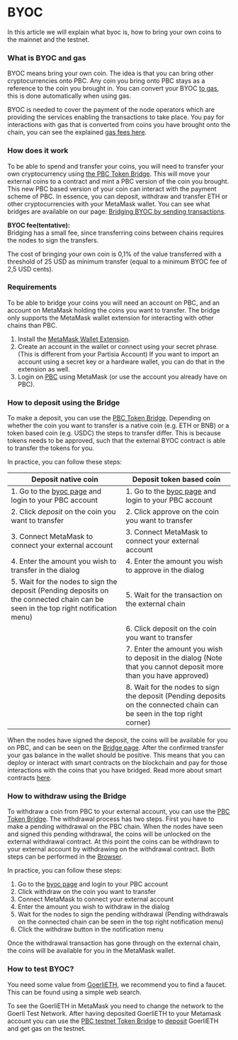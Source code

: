# BYOC

In this article we will explain what byoc is, how to bring your own coins to the mainnet and the testnet.

### What is BYOC and gas

BYOC means bring your own coin. The idea is that you can bring other cryptocurrencies onto PBC.
Any coin you bring onto PBC stays as a reference to the coin you brought in.
You can convert your BYOC [to gas](../smart-contracts/gas/transaction-gas-prices.md), this is done automatically when
using gas.

BYOC is needed to cover the payment of the node operators which are providing the services enabling the transactions to
take place.
You pay for interactions with gas that is converted from coins you have brought onto the chain, you can see the
explained [gas fees here](../smart-contracts/gas/transaction-gas-prices.md).

### How does it work

To be able to spend and transfer your coins, you will need to transfer your own cryptocurrency
using [the PBC Token Bridge](https://browser.partisiablockchain.com/account?tab=byoc).
This will move your external coins to a contract and mint a PBC version of the coin you brought.
This new PBC based version of your coin can interact with the payment scheme of PBC.
In essence, you can deposit, withdraw and transfer ETH or other cryptocurrencies with your MetaMask wallet.
You can see what bridges are available on our
page: [Bridging BYOC by sending transactions](bridging-byoc-by-sending-transactions.md).

**BYOC fee(tentative):** <br/>
Bridging has a small fee, since transferring coins between chains requires the nodes to sign the transfers.

The cost of bringing your own coin is 0,1% of the value transferred with a threshold of 25 USD as minimum transfer
(equal to a minimum BYOC fee of 2,5 USD cents).

### Requirements

[//]: # ( TODO not sure we want how to create accounts to be a part of this page)
To be able to bridge your coins you will need an account on PBC, and an account on MetaMask holding the
coins you want to transfer. The bridge only supports the MetaMask wallet extension for interacting with
other chains than PBC.

1. Install the [MetaMask Wallet Extension](https://metamask.io/download/).
2. Create an account in the wallet or connect using your secret phrase. (This is different from your Partisia Account)
   If you want to import an account using a secret key or a hardware wallet, you can do that in the extension as well.
3. Login on [PBC](https://browser.partisiablockchain.com/account?tab=byoc) using MetaMask (or use the account you
   already have on PBC).

### How to deposit using the Bridge

To make a deposit, you can use the [PBC Token Bridge](https://browser.partisiablockchain.com/account?tab=byoc).
Depending on whether the coin you want to transfer is a native coin (e.g. ETH or BNB) or a token based coin (e.g. USDC)
the steps to transfer
differ. This is because tokens needs to be approved, such that the external BYOC contract is able to transfer the tokens
for you.

In practice, you can follow these steps:

| Deposit native coin                                                                                                                | Deposit token based coin                                                                                                |
|------------------------------------------------------------------------------------------------------------------------------------|-------------------------------------------------------------------------------------------------------------------------|
| 1. Go to the [byoc page](https://browser.partisiablockchain.com/account?tab=byoc) and login to your PBC account                    | 1. Go to the [byoc page](https://browser.partisiablockchain.com/account?tab=byoc) and login to your PBC account         |
| 2. Click _deposit_ on the coin you want to transfer                                                                                | 2. Click approve on the coin you want to transfer                                                                       |
| 3. Connect MetaMask to connect your external account                                                                               | 3. Connect MetaMask to connect your external account                                                                    |
| 4. Enter the amount you wish to transfer in the dialog                                                                             | 4. Enter the amount you wish to approve in the dialog                                                                   |
| 5. Wait for the nodes to sign the deposit (Pending deposits on the connected chain can be seen in the top right notification menu) | 5. Wait for the transaction on the external chain                                                                       |
|                                                                                                                                    | 6. Click deposit on the coin you want to transfer                                                                       |
|                                                                                                                                    | 7. Enter the amount you wish to deposit in the dialog (Note that you cannot deposit more than you have approved)        |
|                                                                                                                                    | 8. Wait for the nodes to sign the deposit (Pending deposits on the connected chain can be seen in the top right corner) |

When the nodes have signed the deposit, the coins will be available for you on PBC, and can be seen on
the [Bridge page](https://browser.partisiablockchain.com/account?tab=byoc).
After the confirmed transfer your gas balance in the wallet should be positive. This means that you can deploy or
interact with smart contracts on the blockchain and pay for those interactions with the coins that you have bridged.
Read more about smart contracts [here](../smart-contracts/what-is-a-smart-contract.md).

### How to withdraw using the Bridge

To withdraw a coin from PBC to your external account, you can use
the [PBC Token Bridge](https://browser.partisiablockchain.com/account?tab=byoc).
The withdrawal process has two steps. First you have to make a pending withdrawal on the PBC chain.
When the nodes have seen and signed this pending withdrawal, the coins will be unlocked on the external
withdrawal contract. At this point the coins can be withdrawn to your external account by withdrawing on
the withdrawal contract. Both steps can be performed in
the [Browser](https://browser.partisiablockchain.com/account?tab=byoc).

In practice, you can follow these steps:

1. Go to the [byoc page](https://browser.partisiablockchain.com/account?tab=byoc) and login to your PBC account
2. Click withdraw on the coin you want to transfer
3. Connect MetaMask to connect your external account
4. Enter the amount you wish to withdraw in the dialog
5. Wait for the nodes to sign the pending withdrawal (Pending withdrawals on the connected chain can be seen in the top
   right notification menu)
6. Click the withdraw button in the notification menu

Once the withdrawal transaction has gone through on the external chain, the coins will be available for you in the
MetaMask wallet.

### How to test BYOC?

You need some value from [GoerliETH](https://goerli.etherscan.io/address/0x4818370f9d55fb34de93e200076533696c4531f3), we
recommend you to find a faucet. This can be found using a simple web search.

To see the GoerliETH in MetaMask you need to change the network to the Goerli Test Network.
After having deposited GoerliETH to your Metamask account you can use
the [PBC testnet Token Bridge](https://browser.testnet.partisiablockchain.com/account?tab=byoc)
to [deposit](#how-to-deposit-using-the-bridge) GoerliETH and get gas on the testnet.

